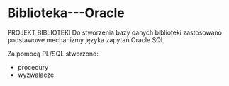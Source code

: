 # Biblioteka---Oracle
PROJEKT BIBLIOTEKI
Do stworzenia bazy danych biblioteki zastosowano podstawowe mechanizmy języka zapytań Oracle SQL

Za pomocą PL/SQL stworzono:

- procedury
- wyzwalacze
